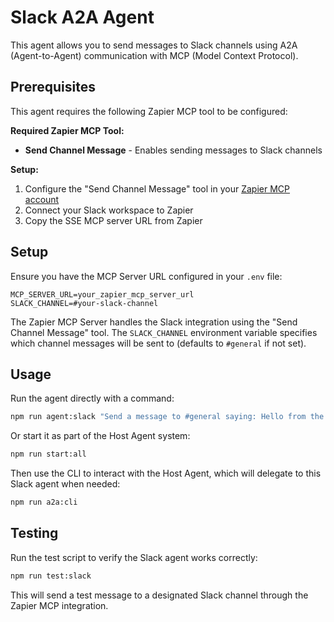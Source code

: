 # Slack A2A Agent

This agent allows you to send messages to Slack channels using A2A (Agent-to-Agent) communication with MCP (Model Context Protocol).

## Prerequisites

This agent requires the following Zapier MCP tool to be configured:

**Required Zapier MCP Tool:**
- **Send Channel Message** - Enables sending messages to Slack channels

**Setup:**
1. Configure the "Send Channel Message" tool in your [Zapier MCP account](https://mcp.zapier.com/mcp/servers)
2. Connect your Slack workspace to Zapier
3. Copy the SSE MCP server URL from Zapier

## Setup

Ensure you have the MCP Server URL configured in your `.env` file:

```
MCP_SERVER_URL=your_zapier_mcp_server_url
SLACK_CHANNEL=#your-slack-channel
```

The Zapier MCP Server handles the Slack integration using the "Send Channel Message" tool. The `SLACK_CHANNEL` environment variable specifies which channel messages will be sent to (defaults to `#general` if not set).

## Usage

Run the agent directly with a command:

```bash
npm run agent:slack "Send a message to #general saying: Hello from the Slack agent"
```

Or start it as part of the Host Agent system:

```bash
npm run start:all
```

Then use the CLI to interact with the Host Agent, which will delegate to this Slack agent when needed:

```bash
npm run a2a:cli
```

## Testing

Run the test script to verify the Slack agent works correctly:

```bash
npm run test:slack
```

This will send a test message to a designated Slack channel through the Zapier MCP integration. 